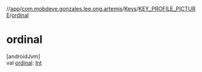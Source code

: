 //[app](../../../../index.md)/[com.mobdeve.gonzales.lee.ong.artemis](../../index.md)/[Keys](../index.md)/[KEY_PROFILE_PICTURE](index.md)/[ordinal](ordinal.md)

# ordinal

[androidJvm]\
val [ordinal](ordinal.md): [Int](https://kotlinlang.org/api/latest/jvm/stdlib/kotlin/-int/index.html)
